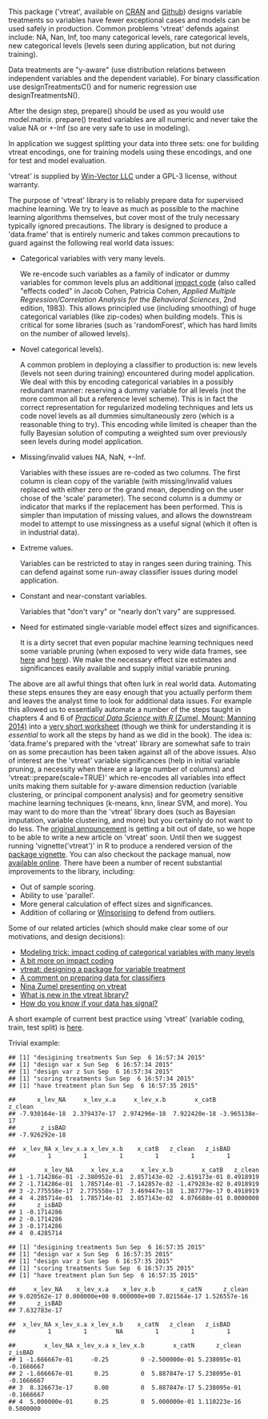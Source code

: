 <!-- README.md is generated from README.Rmd. Please edit that file -->
This package ('vtreat', available on [CRAN](https://cran.r-project.org/web/packages/vtreat/index.html) and [Github](https://github.com/WinVector/vtreat)) designs variable treatments so variables have fewer exceptional cases and models can be used safely in production. Common problems 'vtreat' defends against include: NA, Nan, Inf, too many categorical levels, rare categorical levels, new categorical levels (levels seen during application, but not during training).

Data treatments are "y-aware" (use distribution relations between independent variables and the dependent variable). For binary classification use designTreatmentsC() and for numeric regression use designTreatmentsN().

After the design step, prepare() should be used as you would use model.matrix. prepare() treated variables are all numeric and never take the value NA or +-Inf (so are very safe to use in modeling).

In application we suggest splitting your data into three sets: one for building vtreat encodings, one for training models using these encodings, and one for test and model evaluation.

'vtreat' is supplied by [Win-Vector LLC](http://www.win-vector.com) under a GPL-3 license, without warranty.

The purpose of 'vtreat' library is to reliably prepare data for supervised machine learning. We try to leave as much as possible to the machine learning algorithms themselves, but cover most of the truly necessary typically ignored precautions. The library is designed to produce a 'data.frame' that is entirely numeric and takes common precautions to guard against the following real world data issues:

-   Categorical variables with very many levels.

    We re-encode such variables as a family of indicator or dummy variables for common levels plus an additional [impact code](http://www.win-vector.com/blog/2012/07/modeling-trick-impact-coding-of-categorical-variables-with-many-levels/) (also called "effects coded" in Jacob Cohen, Patricia Cohen, *Applied Multiple Regression/Correlation Analysis for the Behavioral Sciences*, 2nd edition, 1983). This allows principled use (including smoothing) of huge categorical variables (like zip-codes) when building models. This is critical for some libraries (such as 'randomForest', which has hard limits on the number of allowed levels).

-   Novel categorical levels).

    A common problem in deploying a classifier to production is: new levels (levels not seen during training) encountered during model application. We deal with this by encoding categorical variables in a possibly redundant manner: reserving a dummy variable for all levels (not the more common all but a reference level scheme). This is in fact the correct representation for regularized modeling techniques and lets us code novel levels as all dummies simultaneously zero (which is a reasonable thing to try). This encoding while limited is cheaper than the fully Bayesian solution of computing a weighted sum over previously seen levels during model application.

-   Missing/invalid values NA, NaN, +-Inf.

    Variables with these issues are re-coded as two columns. The first column is clean copy of the variable (with missing/invalid values replaced with either zero or the grand mean, depending on the user chose of the 'scale' parameter). The second column is a dummy or indicator that marks if the replacement has been performed. This is simpler than imputation of missing values, and allows the downstream model to attempt to use missingness as a useful signal (which it often is in industrial data).

-   Extreme values.

    Variables can be restricted to stay in ranges seen during training. This can defend against some run-away classifier issues during model application.

-   Constant and near-constant variables.

    Variables that "don't vary" or "nearly don't vary" are suppressed.

-   Need for estimated single-variable model effect sizes and significances.

    It is a dirty secret that even popular machine learning techniques need some variable pruning (when exposed to very wide data frames, see [here](http://www.win-vector.com/blog/2014/02/bad-bayes-an-example-of-why-you-need-hold-out-testing/) and [here](https://www.youtube.com/watch?v=X_Rn3EOEjGE)). We make the necessary effect size estimates and significances easily available and supply initial variable pruning.

The above are all awful things that often lurk in real world data. Automating these steps ensures they are easy enough that you actually perform them and leaves the analyst time to look for additional data issues. For example this allowed us to essentially automate a number of the steps taught in chapters 4 and 6 of [*Practical Data Science with R* (Zumel, Mount; Manning 2014)](http://practicaldatascience.com/) into a [very short worksheet](http://winvector.github.io/KDD2009/KDD2009RF.html) (though we think for understanding it is *essential* to work all the steps by hand as we did in the book). The idea is: 'data.frame's prepared with the 'vtreat' library are somewhat safe to train on as some precaution has been taken against all of the above issues. Also of interest are the 'vtreat' variable significances (help in initial variable pruning, a necessity when there are a large number of columns) and 'vtreat::prepare(scale=TRUE)' which re-encodes all variables into effect units making them suitable for y-aware dimension reduction (variable clustering, or principal component analysis) and for geometry sensitive machine learning techniques (k-means, knn, linear SVM, and more). You may want to do more than the 'vtreat' library does (such as Bayesian imputation, variable clustering, and more) but you certainly do not want to do less. The [original announcement](http://www.win-vector.com/blog/2014/08/vtreat-designing-a-package-for-variable-treatment/) is getting a bit out of date, so we hope to be able to write a new article on 'vtreat' soon. Until then we suggest running 'vignette('vtreat')' in R to produce a rendered version of the [package vignette](https://cran.r-project.org/web/packages/vtreat/vignettes/vtreat.html). You can also checkout the package manual, now [available online](https://cran.r-project.org/web/packages/vtreat/vtreat.pdf). There have been a number of recent substantial improvements to the library, including:

-   Out of sample scoring.
-   Ability to use 'parallel'.
-   More general calculation of effect sizes and significances.
-   Addition of collaring or [Winsorising](https://en.wikipedia.org/wiki/Winsorising) to defend from outliers.

Some of our related articles (which should make clear some of our motivations, and design decisions):

-   [Modeling trick: impact coding of categorical variables with many levels](http://www.win-vector.com/blog/2012/07/modeling-trick-impact-coding-of-categorical-variables-with-many-levels/)
-   [A bit more on impact coding](http://www.win-vector.com/blog/2012/08/a-bit-more-on-impact-coding/)
-   [vtreat: designing a package for variable treatment](http://www.win-vector.com/blog/2014/08/vtreat-designing-a-package-for-variable-treatment/)
-   [A comment on preparing data for classifiers](http://www.win-vector.com/blog/2014/12/a-comment-on-preparing-data-for-classifiers/)
-   [Nina Zumel presenting on vtreat](http://www.slideshare.net/ChesterChen/vtreat)
-   [What is new in the vtreat library?](http://www.win-vector.com/blog/2015/05/what-is-new-in-the-vtreat-library/)
-   [How do you know if your data has signal?](http://www.win-vector.com/blog/2015/08/how-do-you-know-if-your-data-has-signal/)

A short example of current best practice using 'vtreat' (variable coding, train, test split) is [here](http://winvector.github.io/KDD2009/KDD2009RF.html).

Trivial example:

    ## [1] "desigining treatments Sun Sep  6 16:57:34 2015"
    ## [1] "design var x Sun Sep  6 16:57:34 2015"
    ## [1] "design var z Sun Sep  6 16:57:34 2015"
    ## [1] "scoring treatments Sun Sep  6 16:57:34 2015"
    ## [1] "have treatment plan Sun Sep  6 16:57:35 2015"

    ##      x_lev_NA     x_lev_x.a     x_lev_x.b        x_catB       z_clean 
    ## -7.930164e-18  2.379437e-17  2.974296e-18  7.922420e-18 -3.965138e-17 
    ##       z_isBAD 
    ## -7.926292e-18

    ##  x_lev_NA x_lev_x.a x_lev_x.b    x_catB   z_clean   z_isBAD 
    ##         1         1         1         1         1         1

    ##        x_lev_NA     x_lev_x.a     x_lev_x.b        x_catB   z_clean
    ## 1 -1.714286e-01 -2.380952e-01  2.857143e-02 -2.619173e-01 0.4918919
    ## 2 -1.714286e-01  1.785714e-01 -7.142857e-02 -1.479283e-02 0.4918919
    ## 3 -2.775558e-17  2.775558e-17  3.469447e-18  1.387779e-17 0.4918919
    ## 4  4.285714e-01  1.785714e-01  2.857143e-02  4.076688e-01 0.0000000
    ##      z_isBAD
    ## 1 -0.1714286
    ## 2 -0.1714286
    ## 3 -0.1714286
    ## 4  0.4285714

    ## [1] "desigining treatments Sun Sep  6 16:57:35 2015"
    ## [1] "design var x Sun Sep  6 16:57:35 2015"
    ## [1] "design var z Sun Sep  6 16:57:35 2015"
    ## [1] "scoring treatments Sun Sep  6 16:57:35 2015"
    ## [1] "have treatment plan Sun Sep  6 16:57:35 2015"

    ##     x_lev_NA    x_lev_x.a    x_lev_x.b       x_catN      z_clean 
    ## 9.020562e-17 0.000000e+00 0.000000e+00 7.021564e-17 1.526557e-16 
    ##      z_isBAD 
    ## 7.632783e-17

    ##  x_lev_NA x_lev_x.a x_lev_x.b    x_catN   z_clean   z_isBAD 
    ##         1         1        NA         1         1         1

    ##        x_lev_NA x_lev_x.a x_lev_x.b        x_catN      z_clean    z_isBAD
    ## 1 -1.666667e-01     -0.25         0 -2.500000e-01 5.238095e-01 -0.1666667
    ## 2 -1.666667e-01      0.25         0  5.887847e-17 5.238095e-01 -0.1666667
    ## 3  8.326673e-17      0.00         0  5.887847e-17 5.238095e-01 -0.1666667
    ## 4  5.000000e-01      0.25         0  5.000000e-01 1.110223e-16  0.5000000
